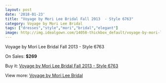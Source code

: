 ```yaml
---
layout: post
date: '2018-01-23'
title: "Voyage by Mori Lee Bridal Fall 2013  - Style 6763"
category: Voyage by Mori Lee Bridal
tags: ["dresses","style","mori","bridal","elegant"]
image: http://img.idealgown.com/14058-thickbox_default/voyage-by-mori-lee-bridal-fall-2013-style-6763.jpg
---
```

Voyage by Mori Lee Bridal Fall 2013  - Style 6763

On Sales: **$269**
<a href="https://www.idealgown.com/en/voyage-by-mori-lee-bridal/5667-voyage-by-mori-lee-bridal-fall-2013-style-6763.html"><amp-img layout="responsive" width="600" height="600" src="//img.idealgown.com/14058-thickbox_default/voyage-by-mori-lee-bridal-fall-2013-style-6763.jpg" alt="Voyage by Mori Lee Bridal Fall 2013  - Style 6763 0" /></a>
<a href="https://www.idealgown.com/en/voyage-by-mori-lee-bridal/5667-voyage-by-mori-lee-bridal-fall-2013-style-6763.html"><amp-img layout="responsive" width="600" height="600" src="//img.idealgown.com/14060-thickbox_default/voyage-by-mori-lee-bridal-fall-2013-style-6763.jpg" alt="Voyage by Mori Lee Bridal Fall 2013  - Style 6763 1" /></a>
<a href="https://www.idealgown.com/en/voyage-by-mori-lee-bridal/5667-voyage-by-mori-lee-bridal-fall-2013-style-6763.html"><amp-img layout="responsive" width="600" height="600" src="//img.idealgown.com/14059-thickbox_default/voyage-by-mori-lee-bridal-fall-2013-style-6763.jpg" alt="Voyage by Mori Lee Bridal Fall 2013  - Style 6763 2" /></a>

Buy it: [Voyage by Mori Lee Bridal Fall 2013  - Style 6763](https://www.idealgown.com/en/voyage-by-mori-lee-bridal/5667-voyage-by-mori-lee-bridal-fall-2013-style-6763.html "Voyage by Mori Lee Bridal Fall 2013  - Style 6763")

View more: [Voyage by Mori Lee Bridal](https://www.idealgown.com/en/83-voyage-by-mori-lee-bridal "Voyage by Mori Lee Bridal")